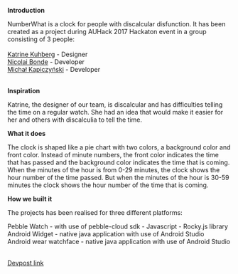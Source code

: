 <b> Introduction </b>

NumberWhat is a clock for people with discalcular disfunction.
It has been created as a project during AUHack 2017 Hackaton event in a group consisting of 3 people:<br><br>
 <a href="https://www.linkedin.com/in/katrine-kuhberg-215a31114/">Katrine Kuhberg</a> - Designer<br>
 <a href="https://www.linkedin.com/in/nicolaibonde/">Nicolai Bonde</a> - Developer<br>
<a href="https://www.linkedin.com/in/michal-kapiczynski-b84987b6/">Michał Kapiczyński</a> - Developer<br><br>

<b> Inspiration </b>

Katrine, the designer of our team, is discalcular and has difficulties telling the time on a regular watch. She had an idea that would make it easier for her and others with discalculia to tell the time.

<b> What it does </b>

The clock is shaped like a pie chart with two colors, a background color and front color. Instead of minute numbers, the front color indicates the time that has passed and the background color indicates the time that is coming. When the minutes of the hour is from 0-29 minutes, the clock shows the hour number of the time passed. But when the minutes of the hour is 30-59 minutes the clock shows the hour number of the time that is coming.

<b>How we built it </b>

The projects has been realised for three different platforms:<br>

Pebble Watch - with use of pebble-cloud sdk - Javascript - Rocky.js library<br>
Android Widget - native java application with use of Android Studio<br>
Android wear watchface - native java application with use of Android Studio<br><br>

<a href="https://devpost.com/software/number-what">Devpost link</a>

